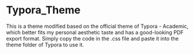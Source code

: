 # Typora_Theme
This is a theme modified based on the official theme of Typora - Academic, which better fits my personal aesthetic taste and has a good-looking PDF export format. Simply copy the code in the .css file and paste it into the theme folder of Typora to use it.
